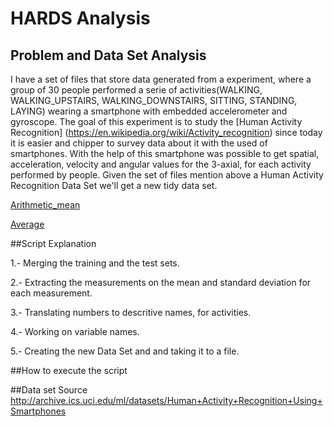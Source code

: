 HARDS Analysis
=====================

## Problem and Data Set Analysis
I have a set of files that store data generated from a experiment, where  a group of 30 people performed a serie of activities(WALKING, WALKING_UPSTAIRS, WALKING_DOWNSTAIRS, SITTING, STANDING, LAYING) wearing a smartphone with embedded accelerometer and gyroscope. The goal of this experiment is to study the [Human Activity Recognition] (https://en.wikipedia.org/wiki/Activity_recognition) since today it is easier and chipper  to survey data about it with the used of smartphones.
With the help of this smartphone was possible to get spatial, acceleration, velocity and angular values for the 3-axial, for each activity performed by people. 
Given the set of files mention above  a Human Activity Recognition Data Set we'll get a new tidy data set.

[Arithmetic_mean](https://en.wikipedia.org/wiki/Arithmetic_mean)

[Average](https://en.wikipedia.org/wiki/Average#Arithmetic_mean)

##Script Explanation

1.- Merging  the training and the test sets.

2.- Extracting the measurements on the mean and standard deviation for each measurement.

3.- Translating numbers to descritive names, for activities.

4.- Working on variable names.

5.- Creating the new Data Set and and taking it to a file.

##How to execute the script

##Data set Source
http://archive.ics.uci.edu/ml/datasets/Human+Activity+Recognition+Using+Smartphones
